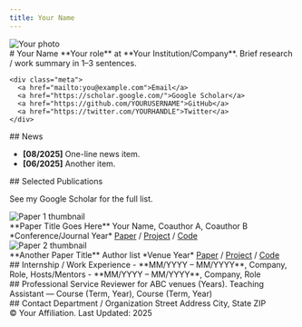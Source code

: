 ```yaml
---
title: Your Name
---
```


<link rel="stylesheet" href="style.css">

<main>

<div class="header">
  <img src="assets/images/me.jpg" alt="Your photo">
  <div>
    # Your Name
    **Your role** at **Your Institution/Company**.  
    Brief research / work summary in 1–3 sentences.

    <div class="meta">
      <a href="mailto:you@example.com">Email</a>
      <a href="https://scholar.google.com/">Google Scholar</a>
      <a href="https://github.com/YOURUSERNAME">GitHub</a>
      <a href="https://twitter.com/YOURHANDLE">Twitter</a>
    </div>
  </div>
</div>

<div class="section">
  ## News
  <ul class="news">
    <li><strong>[08/2025]</strong> One-line news item.</li>
    <li><strong>[06/2025]</strong> Another item.</li>
  </ul>
</div>

<div class="section">
  ## Selected Publications
  <p class="small">See my Google Scholar for the full list.</p>

  <div class="pub">
    <img src="assets/images/paper1.jpg" alt="Paper 1 thumbnail">
    <div>
      **Paper Title Goes Here**  
      Your Name, Coauthor A, Coauthor B  
      *Conference/Journal Year*  
      <a href="https://arxiv.org/">Paper</a> / <a href="https://projectpage.example.com">Project</a> / <a href="https://github.com/">Code</a>
    </div>
  </div>

  <div class="pub">
    <img src="assets/images/paper2.jpg" alt="Paper 2 thumbnail">
    <div>
      **Another Paper Title**  
      Author list  
      *Venue Year*  
      <a href="#">Paper</a> / <a href="#">Project</a> / <a href="#">Code</a>
    </div>
  </div>
</div>

<div class="section">
  ## Internship / Work Experience
  - **MM/YYYY – MM/YYYY**, Company, Role, Hosts/Mentors
  - **MM/YYYY – MM/YYYY**, Company, Role
</div>

<div class="section">
  ## Professional Service
  Reviewer for ABC venues (Years).  
  Teaching Assistant — Course (Term, Year), Course (Term, Year)
</div>

<div class="section">
  ## Contact
  Department / Organization  
  Street Address  
  City, State ZIP
</div>

<footer>
  © Your Affiliation. Last Updated: 2025
</footer>

</main>
